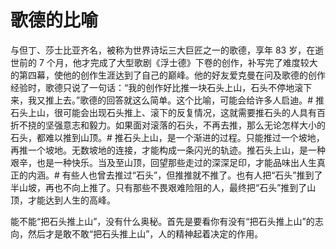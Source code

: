 # 歌德的比喻
与但丁、莎士比亚齐名，被称为世界诗坛三大巨匠之一的歌德，享年 83 岁，在逝世前的 7 个月，他才完成了大型歌剧《浮士德》下卷的创作，补写完了难度较大的第四幕，使他的创作生涯达到了自己的巅峰。他的好友爱克曼在问及歌德的创作经验时，歌德只说了一句话：“我的创作好比推一块石头上山，石头不停地滚下来，我又推上去。”歌德的回答就这么简单。这个比喻，可能会给许多人启迪。# 推石头上山，很可能会出现石头推上、滚下的反复情况，这就需要推石头的人具有百折不挠的坚强意志和毅力。如果面对滚落的石头，不再去推，那么无论怎样大小的石头，都难以推到山顶。# 推石头上山，是一个渐进的过程。只能推过一个坡地，再推一个坡地。无数坡地的连接，才能构成一条闪光的轨迹。推石头上山，是一种艰辛，也是一种快乐。当及至山顶，回望那些走过的深深足印，才能品味出人生真正的内涵。# 有些人也曾去推过“石头”，但推推就不推了。也有人把“石头”推到了半山坡，再也不向上推了。只有那些不畏艰难险阻的人，最终把“石头”推到了山顶，才能达到人生的高峰。

能不能“把石头推上山”，没有什么奥秘。首先是要看你有没有“把石头推上山”的志向，然后才是敢不敢“把石头推上山”，人的精神起着决定的作用。
 